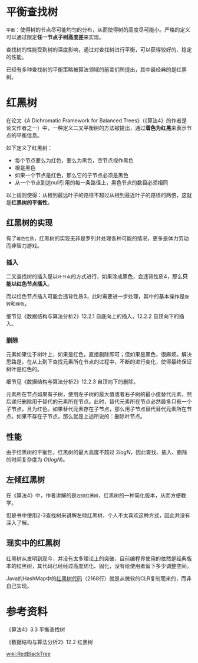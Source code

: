 # 平衡查找树

`平衡`：使得树的节点尽可能均匀的分布，从而使得树的高度尽可能小。严格的定义可以通过限定**任一节点子树高度差**来实现。

查找树的性能受到树的深度影响，通过对查找树进行平衡，可以获得较好的、稳定的性能。

已经有多种查找树的平衡策略被算法领域的前辈们所提出，其中最经典的是红黑树。

# 红黑树
在论文《A Dichromatic Framework for Balanced Trees》（《算法4》的作者是论文作者之一）中，一种定义二叉平衡树的方法被提出，通过**着色为红黑**来表示节点的平衡信息。

如下定义了红黑树：

- 每个节点要么为红色，要么为黑色，空节点视作黑色
- 根是黑色
- 如果一个节点是红色，那么它的子节点必须是黑色
- 从一个节点到达null引用的每一条路径上，黑色节点的数目必须相同

以上规则使得：从根到最远叶子的路径不超过从根到最近叶子的路径的两倍，这就是**红黑树的平衡性**。

## 红黑树的实现
有了`着色性质`，红黑树的实现无非是罗列并处理各种可能的情况，更多是体力劳动而非智力游戏。

### 插入
二叉查找树的插入是以`叶节点`的方式进行，如果涂成黑色，会违背性质4，那么**只能以红色节点插入**。

而以红色节点插入可能会违背性质3，此时需要进一步处理，其中的基本操作是`旋转`和`换色`。

细节见《数据结构与算法分析2》12.2.1 自底向上的插入，12.2.2 自顶向下的插入。

### 删除
元素如果位于树叶上，如果是红色，直接删除即可；但如果是黑色，很麻烦。解决思路是，在从上到下查找元素所在节点的过程中，不断的进行变化，使得最终保证树叶是红色的。

细节见《数据结构与算法分析2》12.2.3 自顶向下的删除。

元素所在节点如果有子树，使用左子树的最大值或者右子树的最小值替代元素，然后递归删除用于替代的元素所在节点。此时，替代元素所在节点必然最多只有一个子节点，且为红色。如果替代元素存在子节点，那么用子节点替代替代元素所在节点。如果不存在子节点，那么就是上述所说的：删除叶节点。

## 性能
由于红黑树的平衡性，红黑树的最大高度不超过 $2logN$，因此查找、插入、删除的时间复杂度为 $O(logN)$。

## 左倾红黑树
在《算法4》中，作者讲解的是`左倾红黑树`，红黑树的一种简化版本，从而方便教学。

但是书中使用2-3查找树来讲解左倾红黑树，个人不太喜欢这种方式，因此并没有深入了解。

## 现实中的红黑树
红黑树从发明到现今，并没有太多理论上的突破，目前编程界使用的依然是经典版本的红黑树，其代码已经经过高度优化、固化，没有给使用者留下多少调整空间。

Java的HashMap中的[红黑树代码](https://hg.openjdk.java.net/jdk8/jdk8/jdk/file/687fd7c7986d/src/share/classes/java/util/HashMap.java)（2168行）就是从微软的CLR复制而来的，而非自己实现。

# 参考资料
《算法4》3.3 平衡查找树

《数据结构与算法分析2》12.2 红黑树

[wiki:RedBlackTree](https://en.wikipedia.org/wiki/Red%E2%80%93black_tree)